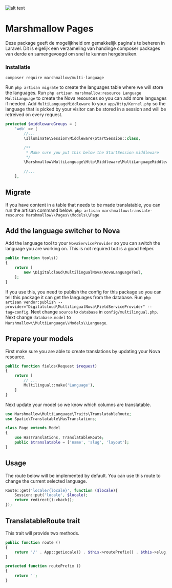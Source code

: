 ![alt text](https://cdn.marshmallow-office.com/media/images/logo/marshmallow.transparent.red.png "marshmallow.")

# Marshmallow Pages
Deze package geeft de mogelijkheid om gemakkelijk pagina's te beheren in Laravel. Dit is eigelijk een verzameling van handinge composer packages van derde en samengevoegd om snel te kunnen hergebruiken.

### Installatie
```
composer require marshmallow/multi-language
```

Run `php artisan migrate` to create the languages table where we will store the languages.
Run `php artisan marshmallow:resource Language MultiLanguage` to create the Nova resources so you can add more languages if needed.
Add `MultiLanguageMiddleware` to your `app/Http/Kernel.php` so the language that is picked by your visitor can be stored in a session and will be retreived on every request.
```php
protected $middlewareGroups = [
    'web' => [
        //...
        \Illuminate\Session\Middleware\StartSession::class,

        /**
         * Make sure you put this below the StartSession middleware
         */
        \Marshmallow\MultiLanguage\Http\Middleware\MultiLanguageMiddleware::class,
        
        //...
    ],
```

## Migrate
If you have content in a table that needs to be made translatable, you can run the artisan command below:
`php artisan marshmallow:translate-resource Marshmallow\\Pages\\Models\\Page`

## Add the language switcher to Nova
Add the language tool to your `NovaServiceProvider` so you can switch the language you are working on. This is not required but is a good helper.
```php
public function tools()
{
    return [
        new \Digitalcloud\MultilingualNova\NovaLanguageTool,
    ];
}
```

If you use this, you need to publish the config for this package so you can tell this package it can get the languages from the database.
Run `php artisan vendor:publish --provider="Digitalcloud\MultilingualNova\FieldServiceProvider" --tag=config`.
Next change `source` to `database` in `config/multilingual.php`.
Next change `database.model` to `Marshmallow\\MultiLanguage\\Models\\Language`.

## Prepare your models
First make sure you are able to create translations by updating your Nova resource.
```php
public function fields(Request $request)
{
	return [
		// ...
		Multilingual::make('Language'),
	]
}
```

Next update your model so we know which columns are translatable.
```php
use Marshmallow\MultiLanguage\Traits\TranslatableRoute;
use Spatie\Translatable\HasTranslations;

class Page extends Model
{
    use HasTranslations, TranslatableRoute;
    public $translatable = ['name', 'slug', 'layout'];
}
```

## Usage
The route below will be implemented by default. You can use this route to change the current selected language.
```php
Route::get('locale/{locale}', function ($locale){
    Session::put('locale', $locale);
    return redirect()->back();
});
```

## TranslatableRoute trait
This trait will provide two methods.
```php
public function route ()
{
	return '/' . App::getLocale() . $this->routePrefix() . $this->slug;
}

protected function routePrefix ()
{
	return '';
}
```